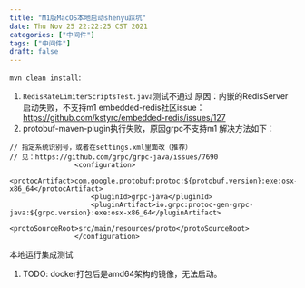 ```yaml
---
title: "M1版MacOS本地启动shenyu踩坑"
date: Thu Nov 25 22:22:25 CST 2021
categories: ["中间件"]
tags: ["中间件"]
draft: false
---
```


`mvn clean install`:

1. `RedisRateLimiterScriptsTest.java`测试不通过
原因：内嵌的RedisServer启动失败，不支持m1
embedded-redis社区issue：https://github.com/kstyrc/embedded-redis/issues/127
2. protobuf-maven-plugin执行失败，原因grpc不支持m1
解决方法如下：
```
// 指定系统识别号，或者在settings.xml里面改（推荐）
// 见：https://github.com/grpc/grpc-java/issues/7690
                <configuration>
                    <protocArtifact>com.google.protobuf:protoc:${protobuf.version}:exe:osx-x86_64</protocArtifact>
                    <pluginId>grpc-java</pluginId>
                    <pluginArtifact>io.grpc:protoc-gen-grpc-java:${grpc.version}:exe:osx-x86_64</pluginArtifact>
                    <protoSourceRoot>src/main/resources/proto</protoSourceRoot>
                </configuration>
```

本地运行集成测试

1. TODO: docker打包后是amd64架构的镜像，无法启动。
